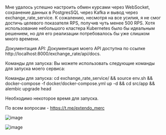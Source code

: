 Мне удалось успешно настроить обмен курсами через WebSocket, сохранение данных в PostgresSQL через Kafka и вывод через
exchange_rate_service. К сожалению, несмотря на все усилия, я не смог достичь целевого показателя
RPS, получив чуть менее 500 RPS. Хотя использование небольшого кластера Kubernetes было бы идеальным решением, но для
его
реализации потребовалось бы уже слишком много времени.

Документация API:
Документация моего API доступна по ссылке http://localhost:8000/exchange_rate/api/docs.

Команды для запуска:
Вы можете использовать следующие команды для запуска моего сервиса:

Команды для запуска:
cd exchange_rate_service/ && source env.sh && docker-compose -f docker/docker-compose.yml up -d && cd src/app && alembic
upgrade head

Необходимо некоторое время для запуска.

По всем вопросам - https://t.me/extendo_merc


![image](https://github.com/AlexSitohov/bwg/assets/101973205/c8b2e0f3-1736-482c-a18b-b45ac75bd42a)


![image](https://github.com/AlexSitohov/bwg/assets/101973205/5cb4471f-afc1-4d65-8ce1-6d85f8ddec73)



